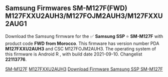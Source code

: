 <h2>Samsung Firmwares SM-M127F(FWD) M127FXXU2AUH3/M127FOJM2AUH3/M127FXXU2AUG1</h2>
Download the Samsung firmware for the ✅ <strong>Samsung SSP </strong> ⭐ <strong>SM-M127F</strong> with product code <strong>FWD</strong> <strong> from Morocco</strong>. This firmware has version number PDA <strong>M127FXXU2AUH3</strong> and CSC M127FOJM2AUH3. The operating system of this firmware is Android R , with build date 2021-09-10. Changelist <strong>22113776</strong>.


[SM-M127F](https://samfirm.shop/samsung/model/SM-M127F)
[M127FXXU2AUH3](https://samfirm.shop/samsung/pda/M127FXXU2AUH3)
[Download Firmware Samsung SSP SM-M127F](https://samfirm.shop/samsung/firmware/455833)
